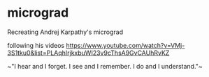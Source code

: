 # micrograd
Recreating Andrej Karpathy's micrograd

following his videos https://www.youtube.com/watch?v=VMj-3S1tku0&list=PLAqhIrjkxbuWI23v9cThsA9GvCAUhRvKZ

~"I hear and I forget. I see and I remember. I do and I understand."~
